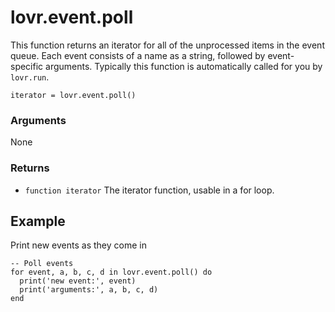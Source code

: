 <!--
category: reference
-->

lovr.event.poll
===

This function returns an iterator for all of the unprocessed items in the event queue.  Each event
consists of a name as a string, followed by event-specific arguments.  Typically this function is
automatically called for you by `lovr.run`.

    iterator = lovr.event.poll()

### Arguments

None

### Returns

- `function iterator` The iterator function, usable in a for loop.

Example
---

Print new events as they come in

    -- Poll events
    for event, a, b, c, d in lovr.event.poll() do
      print('new event:', event)
      print('arguments:', a, b, c, d)
    end
